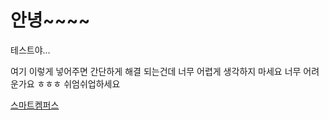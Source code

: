 # 안녕~~~~

테스트야...

여기 이렇게 넣어주면 간단하게 해결 되는건데 너무 어렵게 생각하지 마세요
    너무 어려운가요
    ㅎㅎㅎ
    쉬엄쉬업하세요


[스마트켐퍼스](http://www.hallym.ac.kr)

